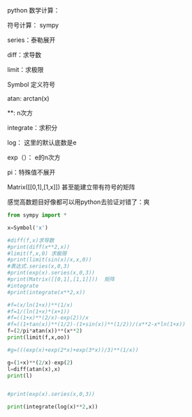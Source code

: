 python 数学计算：

符号计算： sympy



series：泰勒展开

diff：求导数

limit：求极限

Symbol 定义符号

atan: arctan(x)

**: n次方

integrate：求积分

log： 这里的默认底数是e

exp（）： e的n次方

pi：特殊值不展开

Matrix([[0,1],[1,x]])  甚至能建立带有符号的矩阵

感觉高数题目好像都可以用python去验证对错了：爽

```python
from sympy import *

x=Symbol('x')

#diff(f,x)求导数
#print(diff(x**2,x))
#limit(f,x,0) 求极限
#print(limit(sin(x)/x,x,0))
#表达式.series(x,0,3)
#print(exp(x).series(x,0,3))
#print(Matrix([[0,1],[1,1]]))  矩阵
#integrate
#print(integrate(x**2,x))

#f=(x/ln(1+x))**(1/x)
#f=1/(ln(1+x)*(x+1))
#f=((1+x)**(2/x)-exp(2))/x
#f=((1+tan(x))**(1/2)-(1+sin(x))**(1/2))/(x**2-x*ln(1+x))
f=(2/pi*atan(x))**(x**2)
print(limit(f,x,oo))

#g=(((exp(x)+exp(2*x)+exp(3*x))/3)**(1/x))

g=(1+x)**(2/x)-exp(2)
l=diff(atan(x),x)
print(l)


#print(exp(x).series(x,0,3))

print(integrate(log(x)**2,x))

```

